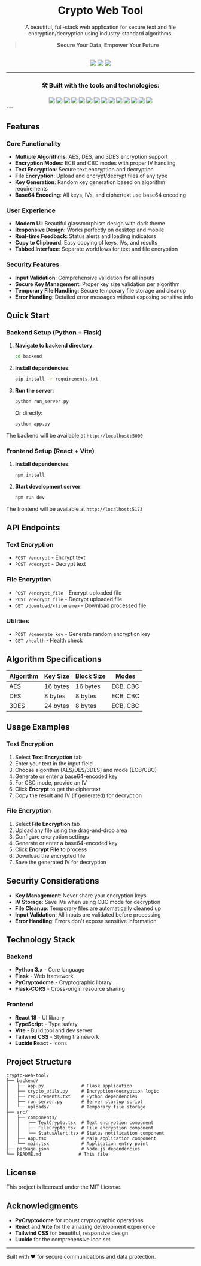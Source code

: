 
<div align="center">

# Crypto Web Tool

A beautiful, full-stack web application for secure text and file encryption/decryption using industry-standard algorithms.

> **Secure Your Data, Empower Your Future**

<br>

<img src="https://img.shields.io/github/last-commit/your-username/your-repo-name?style=flat-square">
<img src="https://img.shields.io/github/languages/top/your-username/your-repo-name?style=flat-square">
<img src="https://img.shields.io/github/languages/count/your-username/your-repo-name?style=flat-square">

---

### 🛠️ Built with the tools and technologies:

<img src="https://img.shields.io/badge/-Flask-black?style=flat-square&logo=flask">
<img src="https://img.shields.io/badge/-JSON-black?style=flat-square&logo=json">
<img src="https://img.shields.io/badge/-Markdown-black?style=flat-square&logo=markdown">
<img src="https://img.shields.io/badge/-npm-CB3837?style=flat-square&logo=npm">
<img src="https://img.shields.io/badge/-Autoprefixer-DD3735?style=flat-square&logo=autoprefixer">
<img src="https://img.shields.io/badge/-PostCSS-DD3A0A?style=flat-square&logo=postcss">
<img src="https://img.shields.io/badge/-JavaScript-F7DF1E?style=flat-square&logo=javascript&logoColor=black">

<img src="https://img.shields.io/badge/-Gunicorn-499848?style=flat-square&logo=gunicorn">
<img src="https://img.shields.io/badge/-React-61DAFB?style=flat-square&logo=react&logoColor=black">
<img src="https://img.shields.io/badge/-Python-3776AB?style=flat-square&logo=python&logoColor=white">
<img src="https://img.shields.io/badge/-TypeScript-3178C6?style=flat-square&logo=typescript">
<img src="https://img.shields.io/badge/-Vite-646CFF?style=flat-square&logo=vite&logoColor=yellow">
<img src="https://img.shields.io/badge/-ESLint-4B32C3?style=flat-square&logo=eslint">
<img src="https://img.shields.io/badge/-YAML-CF2A2A?style=flat-square&logo=yaml">

</div>
---


## Features

### Core Functionality
- **Multiple Algorithms**: AES, DES, and 3DES encryption support
- **Encryption Modes**: ECB and CBC modes with proper IV handling
- **Text Encryption**: Secure text encryption and decryption
- **File Encryption**: Upload and encrypt/decrypt files of any type
- **Key Generation**: Random key generation based on algorithm requirements
- **Base64 Encoding**: All keys, IVs, and ciphertext use base64 encoding

### User Experience
- **Modern UI**: Beautiful glassmorphism design with dark theme
- **Responsive Design**: Works perfectly on desktop and mobile
- **Real-time Feedback**: Status alerts and loading indicators
- **Copy to Clipboard**: Easy copying of keys, IVs, and results
- **Tabbed Interface**: Separate workflows for text and file encryption

### Security Features
- **Input Validation**: Comprehensive validation for all inputs
- **Secure Key Management**: Proper key size validation per algorithm
- **Temporary File Handling**: Secure temporary file storage and cleanup
- **Error Handling**: Detailed error messages without exposing sensitive info

## Quick Start

### Backend Setup (Python + Flask)

1. **Navigate to backend directory**:
   ```bash
   cd backend
   ```

2. **Install dependencies**:
   ```bash
   pip install -r requirements.txt
   ```

3. **Run the server**:
   ```bash
   python run_server.py
   ```
   
   Or directly:
   ```bash
   python app.py
   ```

The backend will be available at `http://localhost:5000`

### Frontend Setup (React + Vite)

1. **Install dependencies**:
   ```bash
   npm install
   ```

2. **Start development server**:
   ```bash
   npm run dev
   ```

The frontend will be available at `http://localhost:5173`

## API Endpoints

### Text Encryption
- `POST /encrypt` - Encrypt text
- `POST /decrypt` - Decrypt text

### File Encryption
- `POST /encrypt_file` - Encrypt uploaded file
- `POST /decrypt_file` - Decrypt uploaded file
- `GET /download/<filename>` - Download processed file

### Utilities
- `POST /generate_key` - Generate random encryption key
- `GET /health` - Health check

## Algorithm Specifications

| Algorithm | Key Size | Block Size | Modes |
|-----------|----------|------------|-------|
| AES       | 16 bytes | 16 bytes   | ECB, CBC |
| DES       | 8 bytes  | 8 bytes    | ECB, CBC |
| 3DES      | 24 bytes | 8 bytes    | ECB, CBC |

## Usage Examples

### Text Encryption
1. Select **Text Encryption** tab
2. Enter your text in the input field
3. Choose algorithm (AES/DES/3DES) and mode (ECB/CBC)
4. Generate or enter a base64-encoded key
5. For CBC mode, provide an IV
6. Click **Encrypt** to get the ciphertext
7. Copy the result and IV (if generated) for decryption

### File Encryption
1. Select **File Encryption** tab
2. Upload any file using the drag-and-drop area
3. Configure encryption settings
4. Generate or enter a base64-encoded key
5. Click **Encrypt File** to process
6. Download the encrypted file
7. Save the generated IV for decryption

## Security Considerations

- **Key Management**: Never share your encryption keys
- **IV Storage**: Save IVs when using CBC mode for decryption
- **File Cleanup**: Temporary files are automatically cleaned up
- **Input Validation**: All inputs are validated before processing
- **Error Handling**: Errors don't expose sensitive information

## Technology Stack

### Backend
- **Python 3.x** - Core language
- **Flask** - Web framework
- **PyCryptodome** - Cryptographic library
- **Flask-CORS** - Cross-origin resource sharing

### Frontend
- **React 18** - UI library
- **TypeScript** - Type safety
- **Vite** - Build tool and dev server
- **Tailwind CSS** - Styling framework
- **Lucide React** - Icons

## Project Structure

```
crypto-web-tool/
├── backend/
│   ├── app.py              # Flask application
│   ├── crypto_utils.py     # Encryption/decryption logic
│   ├── requirements.txt    # Python dependencies
│   ├── run_server.py       # Server startup script
│   └── uploads/            # Temporary file storage
├── src/
│   ├── components/
│   │   ├── TextCrypto.tsx  # Text encryption component
│   │   ├── FileCrypto.tsx  # File encryption component
│   │   └── StatusAlert.tsx # Status notification component
│   ├── App.tsx             # Main application component
│   └── main.tsx            # Application entry point
├── package.json            # Node.js dependencies
└── README.md              # This file
```


## License

This project is licensed under the MIT License.

## Acknowledgments

- **PyCryptodome** for robust cryptographic operations
- **React** and **Vite** for the amazing development experience
- **Tailwind CSS** for beautiful, responsive design
- **Lucide** for the comprehensive icon set

---

Built with ❤️ for secure communications and data protection.
